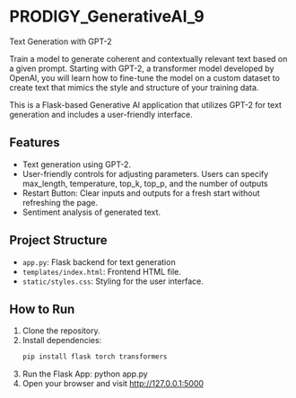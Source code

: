 # PRODIGY_GenerativeAI_9
Text Generation with GPT-2

Train a model to generate coherent and contextually relevant text based on a given prompt. Starting with GPT-2, a transformer model developed by OpenAI, you will learn how to fine-tune the model on a custom dataset to create text that mimics the style and structure of your training data.

This is a Flask-based Generative AI application that utilizes GPT-2 for text generation and includes a user-friendly interface.

## Features
- Text generation using GPT-2.
- User-friendly controls for adjusting parameters. Users can specify max_length, temperature, top_k, top_p, and the number of outputs
- Restart Button: Clear inputs and outputs for a fresh start without refreshing the page.
- Sentiment analysis of generated text.

## Project Structure
- `app.py`: Flask backend for text generation 
- `templates/index.html`: Frontend HTML file.
- `static/styles.css`: Styling for the user interface.

## How to Run
1. Clone the repository.
2. Install dependencies:
   ```bash
   pip install flask torch transformers
3. Run the Flask App:
   python app.py
4. Open your browser and visit http://127.0.0.1:5000
   
